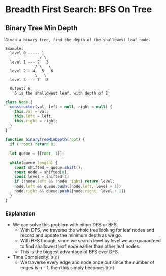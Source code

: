 # Breadth First Search: BFS On Tree
## Binary Tree Min Depth
```
Given a binary tree, find the depth of the shallowest leaf node.

Example:
  level 0 ----- 1
               / \
  level 1 --- 2   3
             / \   \
  level 2 - 4   5   6
             \   \
  level 3 --- 7   8
  
  Output: 6
    6 is the shallowest leaf, with depth of 2
```
```javascript
class Node {
  constructor(val, left = null, right = null) {
    this.val = val;
    this.left = left;
    this.right = right;
  }
}

function binaryTreeMinDepth(root) {
  if (!root) return 0;

  let queue = [[root, 1]];

  while(queue.length) {
    const shifted = queue.shift();
    const node = shifted[0];
    const level = shifted[1]
    if (!node.left && !node.right) return level;
    node.left && queue.push([node.left, level + 1])
    node.right && queue.push([node.right, level + 1])
  }
}
```
### Explanation
- We can solve this problem with either DFS or BFS.
  - With DFS, we traverse the whole tree looking for leaf nodes and record and update the minimum depth as we go.
  - With BFS though, since we search level by level we are guaranteed to find shallowest leaf node earlier than other leaf nodes.
  - This is the biggest advantage of BFS over DFS.
- Time Complexity: `O(n)`
  - We traverse every edge and node once but since the number of edges is n - 1, then this simply becomes `O(n)`
